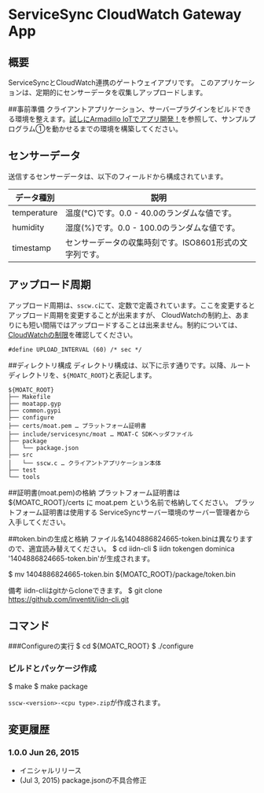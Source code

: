 ServiceSync CloudWatch Gateway App
========

## 概要
ServiceSyncとCloudWatch連携のゲートウェイアプリです。
このアプリケーションは、定期的にセンサーデータを収集しアップロードします。

##事前準備
クライアントアプリケーション、サーバープラグインをビルドできる環境を整えます。[試しにArmadillo IoTでアプリ開発！](https://developers.servicesync.net/?page_id=300)を参照して、サンプルプログラム①を動かせるまでの環境を構築してください。

## センサーデータ

送信するセンサーデータは、以下のフィールドから構成されています。

 | データ種別  | 説明  |
 |-------------|-----------------|
 | temperature  | 温度(℃)です。0.0 - 40.0のランダムな値です。 |
 | humidity  | 湿度(%)です。0.0 - 100.0のランダムな値です。 |
 | timestamp  | センサーデータの収集時刻です。ISO8601形式の文字列です。 |

## アップロード周期

アップロード周期は、`sscw.c`にて、定数で定義されています。ここを変更するとアップロード周期を変更することが出来ますが、
CloudWatchの制約上、あまりにも短い間隔ではアップロードすることは出来ません。制約については、[CloudWatchの制限](http://docs.aws.amazon.com/ja_jp/AmazonCloudWatch/latest/DeveloperGuide/cloudwatch_limits.html)を確認してください。

```
#define UPLOAD_INTERVAL (60) /* sec */
```

##ディレクトリ構成
ディレクトリ構成は、以下に示す通りです。以降、ルートディレクトリを、`${MOATC_ROOT}`と表記します。

```
${MOATC_ROOT}
├── Makefile
├── moatapp.gyp
├── common.gypi
├── configure
├── certs/moat.pem … プラットフォーム証明書
├── include/servicesync/moat … MOAT-C SDKヘッダファイル
├── package
│   └── package.json
├── src
│   └── sscw.c … クライアントアプリケーション本体
├── test
└── tools
```

##証明書(moat.pem)の格納
プラットフォーム証明書は ${MOATC_ROOT}/certs に moat.pem という名前で格納してください。
プラットフォーム証明書は使用する ServiceSyncサーバー環境のサーバー管理者から入手してください。

##token.binの生成と格納
ファイル名1404886824665-token.binは異なりますので、適宜読み替えてください。
$ cd iidn-cli
$ iidn tokengen dominica
'1404886824665-token.bin'が生成されます。

$ mv 1404886824665-token.bin ${MOATC_ROOT}/package/token.bin

備考
iidn-cliはgitからcloneできます。
$ git clone https://github.com/inventit/iidn-cli.git

## コマンド

###Configureの実行
$ cd ${MOATC_ROOT}
$ ./configure

### ビルドとパッケージ作成
$ make
$ make package

`sscw-<version>-<cpu type>.zip`が作成されます。

## 変更履歴

### 1.0.0 Jun 26, 2015

- イニシャルリリース
- <Hotfix> (Jul 3, 2015) package.jsonの不具合修正
